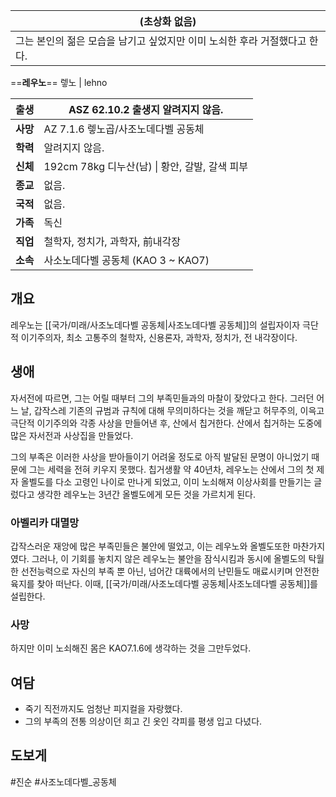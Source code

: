 | (초상화 없음)                                   |
| ------------------------------------------ |
| 그는 본인의 젊은 모습을 남기고 싶었지만 이미 노쇠한 후라 거절했다고 한다. |

==**레우노**==
렣노 | lehno

| 출생     | ASZ 62.10.2 출생지 알려지지 않음.           |
| ------ | ---------------------------------- |
| **사망** | AZ 7.1.6 렣노곱/사조노데다벨 공동체            |
| **학력** | 알려지지 않음.                           |
| **신체** | 192cm 78kg 디누산(남) \| 황안, 갈발, 갈색 피부 |
| **종교** | 없음.                                |
| **국적** | 없음.                                |
| **가족** | 독신                                 |
| **직업** | 철학자, 정치가, 과학자, 前내각장                |
| **소속** | 사소노데다벨 공동체 (KAO 3 ~ KAO7)          |


## 개요
레우노는 [[국가/미래/사조노데다벨 공동체|사조노데다벨 공동체]]의 설립자이자 극단적 이기주의자, 최소 고통주의 철학자, 신용론자, 과학자, 정치가, 전 내각장이다.
## 생애
자서전에 따르면, 그는 어릴 때부터 그의 부족민들과의 마찰이 잦았다고 한다. 그러던 어느 날, 갑작스레 기존의 규범과 규칙에 대해 무의미하다는 것을 깨닫고 허무주의, 이윽고 극단적 이기주의와 각종 사상을 만들어낸 후, 산에서 칩거한다. 산에서 칩거하는 도중에 많은 자서전과 사상집을 만들었다. 

그의 부족은 이러한 사상을 받아들이기 어려울 정도로 아직 발달된 문명이 아니었기 때문에 그는 세력을 전혀 키우지 못했다. 칩거생활 약 40년차, 레우노는 산에서 그의 첫 제자 올벨도를 다소 고령인 나이로 만나게 되었고, 이미 노쇠해져 이상사회를 만들기는 글렀다고 생각한 레우노는 3년간 올벨도에게 모든 것을 가르치게 된다. 
### 아벨리카 대멸망
갑작스러운 재앙에 많은 부족민들은 불안에 떨었고, 이는 레우노와 올벨도또한 마찬가지였다. 그러나, 이 기회를 놓치지 않은 레우노는 불안을 잠식시킴과 동시에 올벨도의 탁월한 선전능력으로 자신의 부족 뿐 아닌, 넘어간 대륙에서의 난민들도 매료시키며 안전한 육지를 찾아 떠난다. 이때, [[국가/미래/사조노데다벨 공동체|사조노데다벨 공동체]]를 설립한다. 

### 사망
하지만 이미 노쇠해진 몸은 KAO7.1.6에 생각하는 것을 그만두었다.  

## 여담
- 죽기 직전까지도 엄청난 피지컬을 자랑했다.
- 그의 부족의 전통 의상이던 희고 긴 옷인 갹피를 평생 입고 다녔다.
## 도보게
#진순 #사조노데다벨_공동체